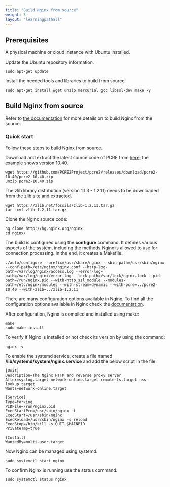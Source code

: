 ```yaml
---
title: "Build Nginx from source"
weight: 3
layout: "learningpathall"
---
```


## Prerequisites

A physical machine or cloud instance with Ubuntu installed.

Update the Ubuntu repository information.

```console
sudo apt-get update
```

Install the needed tools and libraries to build from source.

```console
sudo apt-get install wget unzip mercurial gcc libssl-dev make -y

```

## Build Nginx from source

Refer to [the documentation](http://nginx.org/en/docs/configure.html) for more details on to build Nginx from the source.

### Quick start 

Follow these steps to build Nginx from source.

Download and extract the latest source code of PCRE from [here](http://www.pcre.org/), the example shows version 10.40. 

```console
wget https://github.com/PCRE2Project/pcre2/releases/download/pcre2-10.40/pcre2-10.40.zip
unzip pcre2-10.40.zip
```

The zlib library distribution (version 1.1.3 - 1.2.11) needs to be downloaded from the [zlib](https://zlib.net/fossils/) site and extracted. 

```console
wget https://zlib.net/fossils/zlib-1.2.11.tar.gz
tar -xvf zlib-1.2.11.tar.gz
```

Clone the Nginx source code:

```console
hg clone http://hg.nginx.org/nginx
cd nginx/
```

The build is configured using the **configure** command. It defines various aspects of the system, including the methods Nginx is allowed to use for connection processing. In the end, it creates a Makefile.

```console
./auto/configure --prefix=/usr/share/nginx --sbin-path=/usr/sbin/nginx --conf-path=/etc/nginx/nginx.conf --http-log-path=/var/log/nginx/access.log --error-log-path=/var/log/nginx/error.log --lock-path=/var/lock/nginx.lock --pid-path=/run/nginx.pid --with-http_ssl_module --modules-path=/etc/nginx/modules --with-stream=dynamic --with-pcre=../pcre2-10.40 --with-zlib=../zlib-1.2.11
```

There are many configuration options available in Nginx. To find all the configuration options available in Nginx check the [documentation](http://nginx.org/en/docs/configure.html).

After configuration, Nginx is compiled and installed using make:

```console
make
sudo make install
```

To verify if Nginx is installed or not check its version by using the command:

```console
nginx -v
```

To enable the systemd service, create a file named **/lib/systemd/system/nginx.service** and add the below script in the file.

```console
[Unit]
Description=The Nginx HTTP and reverse proxy server
After=syslog.target network-online.target remote-fs.target nss-lookup.target
Wants=network-online.target

[Service]
Type=forking
PIDFile=/run/nginx.pid
ExecStartPre=/usr/sbin/nginx -t
ExecStart=/usr/sbin/nginx
ExecReload=/usr/sbin/nginx -s reload
ExecStop=/bin/kill -s QUIT $MAINPID
PrivateTmp=true

[Install]
WantedBy=multi-user.target
```

Now Nginx can be managed using systemd.

```console
sudo systemctl start nginx
```

To confirm Nginx is running use the status command.

```console
sudo systemctl status nginx
```
